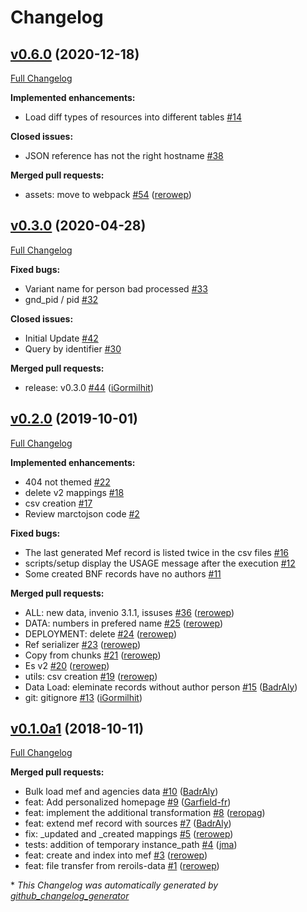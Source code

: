 # Changelog

## [v0.6.0](https://github.com/rero/rero-mef/tree/v0.6.0) (2020-12-18)

[Full Changelog](https://github.com/rero/rero-mef/compare/v0.3.0...v0.6.0)

**Implemented enhancements:**

- Load diff types of resources into different tables [\#14](https://github.com/rero/rero-mef/issues/14)

**Closed issues:**

- JSON reference has not the right hostname [\#38](https://github.com/rero/rero-mef/issues/38)

**Merged pull requests:**

- assets: move to webpack  [\#54](https://github.com/rero/rero-mef/pull/54) ([rerowep](https://github.com/rerowep))

## [v0.3.0](https://github.com/rero/rero-mef/tree/v0.3.0) (2020-04-28)

[Full Changelog](https://github.com/rero/rero-mef/compare/v0.2.0...v0.3.0)

**Fixed bugs:**

- Variant name for person bad processed [\#33](https://github.com/rero/rero-mef/issues/33)
- gnd\_pid / pid [\#32](https://github.com/rero/rero-mef/issues/32)

**Closed issues:**

- Initial Update [\#42](https://github.com/rero/rero-mef/issues/42)
- Query by identifier [\#30](https://github.com/rero/rero-mef/issues/30)

**Merged pull requests:**

- release: v0.3.0 [\#44](https://github.com/rero/rero-mef/pull/44) ([iGormilhit](https://github.com/iGormilhit))

## [v0.2.0](https://github.com/rero/rero-mef/tree/v0.2.0) (2019-10-01)

[Full Changelog](https://github.com/rero/rero-mef/compare/v0.1.0a1...v0.2.0)

**Implemented enhancements:**

- 404 not themed [\#22](https://github.com/rero/rero-mef/issues/22)
- delete v2 mappings [\#18](https://github.com/rero/rero-mef/issues/18)
- csv creation [\#17](https://github.com/rero/rero-mef/issues/17)
- Review marctojson code [\#2](https://github.com/rero/rero-mef/issues/2)

**Fixed bugs:**

- The last generated Mef record is listed twice in the csv files [\#16](https://github.com/rero/rero-mef/issues/16)
- scripts/setup display the USAGE message after the execution  [\#12](https://github.com/rero/rero-mef/issues/12)
- Some created BNF records have no authors [\#11](https://github.com/rero/rero-mef/issues/11)

**Merged pull requests:**

- ALL: new data, invenio 3.1.1, issuses [\#36](https://github.com/rero/rero-mef/pull/36) ([rerowep](https://github.com/rerowep))
- DATA: numbers in prefered name [\#25](https://github.com/rero/rero-mef/pull/25) ([rerowep](https://github.com/rerowep))
- DEPLOYMENT: delete [\#24](https://github.com/rero/rero-mef/pull/24) ([rerowep](https://github.com/rerowep))
- Ref serializer [\#23](https://github.com/rero/rero-mef/pull/23) ([rerowep](https://github.com/rerowep))
- Copy from chunks [\#21](https://github.com/rero/rero-mef/pull/21) ([rerowep](https://github.com/rerowep))
- Es v2 [\#20](https://github.com/rero/rero-mef/pull/20) ([rerowep](https://github.com/rerowep))
- utils: csv creation [\#19](https://github.com/rero/rero-mef/pull/19) ([rerowep](https://github.com/rerowep))
- Data Load: eleminate records without author person [\#15](https://github.com/rero/rero-mef/pull/15) ([BadrAly](https://github.com/BadrAly))
- git: gitignore [\#13](https://github.com/rero/rero-mef/pull/13) ([iGormilhit](https://github.com/iGormilhit))

## [v0.1.0a1](https://github.com/rero/rero-mef/tree/v0.1.0a1) (2018-10-11)

[Full Changelog](https://github.com/rero/rero-mef/compare/3d64a87af51ff046941b5aeeb8b35b35b9771fff...v0.1.0a1)

**Merged pull requests:**

- Bulk load mef and agencies data [\#10](https://github.com/rero/rero-mef/pull/10) ([BadrAly](https://github.com/BadrAly))
- feat: Add personalized homepage [\#9](https://github.com/rero/rero-mef/pull/9) ([Garfield-fr](https://github.com/Garfield-fr))
- feat: implement the additional transformation [\#8](https://github.com/rero/rero-mef/pull/8) ([reropag](https://github.com/reropag))
- feat: extend mef record with sources [\#7](https://github.com/rero/rero-mef/pull/7) ([BadrAly](https://github.com/BadrAly))
- fix: \_updated and \_created mappings [\#5](https://github.com/rero/rero-mef/pull/5) ([rerowep](https://github.com/rerowep))
- tests: addition of temporary instance\_path [\#4](https://github.com/rero/rero-mef/pull/4) ([jma](https://github.com/jma))
- feat: create and index into mef [\#3](https://github.com/rero/rero-mef/pull/3) ([rerowep](https://github.com/rerowep))
- feat: file transfer from reroils-data [\#1](https://github.com/rero/rero-mef/pull/1) ([rerowep](https://github.com/rerowep))



\* *This Changelog was automatically generated by [github_changelog_generator](https://github.com/github-changelog-generator/github-changelog-generator)*

